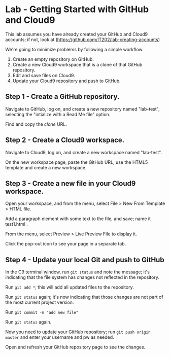 # Lab - Getting Started with GitHub and Cloud9

This lab assumes you have already created your GitHub and Cloud9 accounts; if not, look at (https://github.com/IT202/lab-creating-accounts)  


We're going to minimize problems by following a simple workflow.

1. Create an empty repository on GitHub.
2. Create a new Cloud9 workspace that is a clone of that GitHub repository.
3. Edit and save files on Cloud9.
4. Update your Cloud9 repository and push to GitHub.


## Step 1 - Create a GitHub repository.

Navigate to GitHub, log on, and create a new repository named "lab-test", selecting the "intialize with a Read Me file" option.

Find and copy the *clone* URL.

## Step 2 - Create a Cloud9 workspace.

Navigate to Cloud9, log on, and create a new workspace named "lab-test".

On the new workspace page, paste the GitHub URL, use the HTML5 template and create a new workspace.

## Step 3 - Create a new file in your Cloud9 workspace.

Open your workspace, and from the menu, select File > New From Template > HTML file.

Add a paragraph element with some text to the file, and save;  name it test1.html .

From the menu, select Preview > Live Preview File to display it.

Click the pop-out icon to see your page in a separate tab.

## Step 4 - Update your local Git and push to GitHub

In the C9 terminal window, run `git status` and note the message;  it's indicating that the file system has changes not reflected in the repository.

Run `git add *`; this will add all updated files to the repository.

Run `git status` again;  it's now indicating that those changes are not part of the most current project version.

Run `git commit -m "add new file"`

Run `git status` again.

Now you need to update your GitHub repository; run `git push origin master` and enter your username and pw as needed.

Open and refresh your GitHub repository page to see the changes.

